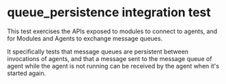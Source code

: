 # queue_persistence integration test

This test exercises the APIs exposed to modules to connect to agents, and for
Modules and Agents to exchange message queues.

It specifically tests that message queues are persistent between invocations of
agents, and that a message sent to the message queue of agent while the agent is
not running can be received by the agent when it's started again.
